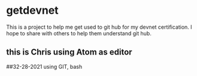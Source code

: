 # getdevnet
This is a project to help me get used to git hub for my devnet certification.
I hope to share with others to help them understand git hub.
## this is Chris using Atom as editor
##32-28-2021 using GIT, bash

